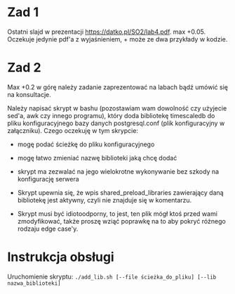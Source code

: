 # Zad 1

Ostatni slajd w prezentacji https://datko.pl/SO2/lab4.pdf. max +0.05. Oczekuje jedynie pdf'a z wyjaśnieniem, + może ze dwa przykłady w kodzie.

# Zad 2

Max +0.2 w górę należy zadanie zaprezentować na labach bądź umówić się na konsultacje.

Należy napisać skrypt w bashu (pozostawiam wam dowolność czy użyjecie sed'a, awk czy innego programu), który doda bibliotekę timescaledb do pliku konfiguracyjnego bazy danych postgresql.conf (plik konfiguracyjny w załączniku). Czego oczekuję w tym skrypcie:

- mogę podać ścieżkę do pliku konfiguracyjnego

- mogę łatwo zmieniać nazwę biblioteki jaką chcę dodać

- skrypt ma zezwalać na jego wielokrotne wykonywanie bez szkody na konfigurację serwera

- Skrypt upewnia się, że wpis shared_preload_libraries zawierający daną bibliotekę jest aktywny, czyli nie znajduje się w komentarzu.

- Skrypt musi być idiotoodporny, to jest, ten plik mógł ktoś przed wami zmodyfikować, także proszę wziąć poprawkę na to aby pokryć różnego rodzaju edge case'y.

# Instrukcja obsługi

Uruchomienie skryptu: `./add_lib.sh [--file ścieżka_do_pliku] [--lib nazwa_biblioteki]`